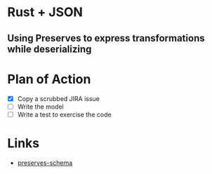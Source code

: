 # Rust + JSON
## Using Preserves to express transformations while deserializing

# Plan of Action

- [X] Copy a scrubbed JIRA issue
- [ ] Write the model
- [ ] Write a test to exercise the code

# Links

- [preserves-schema]

[preserves-schema]: https://mastodon.social/@tonyg@leastfixedpoint.com/111294128436791974
